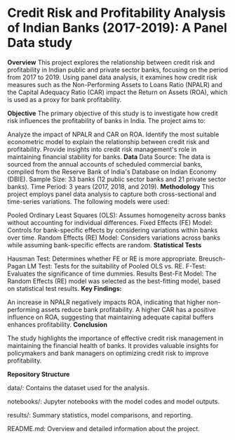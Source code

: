# Credit Risk and Profitability Analysis of Indian Banks (2017-2019): A Panel Data study


**Overview**
This project explores the relationship between credit risk and profitability in Indian public and private sector banks, focusing on the period from 2017 to 2019. Using panel data analysis, it examines how credit risk measures such as the Non-Performing Assets to Loans Ratio (NPALR) and the Capital Adequacy Ratio (CAR) impact the Return on Assets (ROA), which is used as a proxy for bank profitability.

**Objective**
The primary objective of this study is to investigate how credit risk influences the profitability of banks in India. The project aims to:

Analyze the impact of NPALR and CAR on ROA.
Identify the most suitable econometric model to explain the relationship between credit risk and profitability.
Provide insights into credit risk management's role in maintaining financial stability for banks.
**Data**
Data Source: The data is sourced from the annual accounts of scheduled commercial banks, compiled from the Reserve Bank of India's Database on Indian Economy (DBIE).
Sample Size: 33 banks (12 public sector banks and 21 private sector banks).
Time Period: 3 years (2017, 2018, and 2019).
**Methodology**
This project employs panel data analysis to capture both cross-sectional and time-series variations. The following models were used:

Pooled Ordinary Least Squares (OLS): Assumes homogeneity across banks without accounting for individual differences.
Fixed Effects (FE) Model: Controls for bank-specific effects by considering variations within banks over time.
Random Effects (RE) Model: Considers variations across banks while assuming bank-specific effects are random.
**Statistical Tests**

Hausman Test: Determines whether FE or RE is more appropriate.
Breusch-Pagan LM Test: Tests for the suitability of Pooled OLS vs. RE.
F-Test: Evaluates the significance of time dummies.
Results
Best-Fit Model: The Random Effects (RE) model was selected as the best-fitting model, based on statistical test results.
**Key Findings:**

An increase in NPALR negatively impacts ROA, indicating that higher non-performing assets reduce bank profitability.
A higher CAR has a positive influence on ROA, suggesting that maintaining adequate capital buffers enhances profitability.
**Conclusion**

The study highlights the importance of effective credit risk management in maintaining the financial health of banks. It provides valuable insights for policymakers and bank managers on optimizing credit risk to improve profitability.

**Repository Structure**

data/: Contains the dataset used for the analysis.

notebooks/: Jupyter notebooks with the model codes and model outputs.

results/: Summary statistics, model comparisons, and reporting.

README.md: Overview and detailed information about the project.
